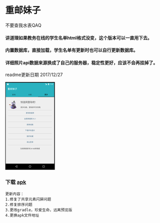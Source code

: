 # 重邮妹子
不要查我水表QAQ

#### 讲道理如果教务在线的学生名单html格式没变，这个版本可以一直用下去。


#### 内置数据库，直接加载，学生名单有更新时也可以自行更新数据库。


#### 详细照片api数据来源换成了自己的服务器，稳定性更好，应该不会再挂掉了。



readme更新日期 2017/12/27


<img src="https://github.com/Zzzia/Files/blob/master/gifs/cymz.gif"/>


### 下载 [apk](http://qiniu.zzzia.net/cymz.apk)

```
更新内容：
1.修复了共享元素闪屏问题
2.修复排序问题
3.更改gradle，珍爱生命，远离预览版
4.更换apk文件地址
```